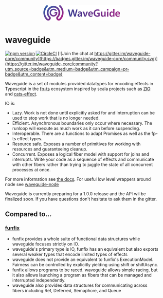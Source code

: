 <h1 align=center>
<img src="logo/logotype.svg" width=50%>
</h1>

# waveguide

[![npm version](https://badge.fury.io/js/waveguide.svg)](https://badge.fury.io/js/waveguide)
[![CircleCI](https://circleci.com/gh/rzeigler/waveguide.svg?style=svg)](https://circleci.com/gh/rzeigler/waveguide) 
[![Join the chat at https://gitter.im/waveguide-core/community](https://badges.gitter.im/waveguide-core/community.svg)](https://gitter.im/waveguide-core/community?utm_source=badge&utm_medium=badge&utm_campaign=pr-badge&utm_content=badge)

Waveguide is a set of modules provided datatypes for encoding effects in Typescript in the [fp-ts](https://github.com/gcanti/fp-ts) ecosystem inspired by scala projects such as [ZIO](https://github.com/scalaz/scalaz-zio) and [cats-effect](https://github.com/typelevel/cats-effect).

IO is:
- Lazy. Work is not done until explicitly asked for and interruption can be used to stop work that is no longer needed.
- Efficient. Asynchronous boundaries only occur where necessary. The runloop will execute as much work as it can before suspending.
- Interoperable. There are a functions to adapt Promises as well as the fp-ts effect types.
- Resource safe. Exposes a number of primitives for working with resources and guaranteeing cleanup.
- Concurrent. Exposes a logical fiber model with support for joins and interrupts. Write your code as a sequence of effects and communicate with other fibers rather than trying to juggle the state of all concurrent processes at once.

For more information see [the docs](https://rzeigler.github.io/waveguide).
For useful low level wrappers around node see [waveguide-node](https://github.com/rzeigler/waveguide-node)

Waveguide is currently preparing for a 1.0.0 release and the API wil be finalized soon.
If you have questions don't hesitate to ask them in the gitter.

## Compared to...

### [funfix](https://github.com/funfix/funfix/)
- funfix provides a whole suite of functional data structures while waveguide focuses strictly on IO.
- waveguide's primary type is IO, funfix has an equivalent but also exports several weaker types that encode limited types of effects
- waveguide does not provide an equivalent to funfix's ExecutionModel. Fairness can be controlled by explicitly yielding using shift or shiftAsync.
- funfix allows programs to be raced. waveguide allows simple racing, but it also allows launching a program as fibers that can be managed and interrupted independently.
- waveguide also provides data structures for communicating across fibers including Ref, Deferred, Semaphore, and Queue



